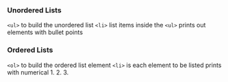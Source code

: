 ### Unordered Lists
`<ul>` to build the unordered list 
	`<li>` list items inside the `<ul>` 
	prints out elements with bullet points

### Ordered Lists 
`<ol>` to build the ordered list element
	`<li>` is each element to be listed
	prints with numerical 1. 2. 3. 